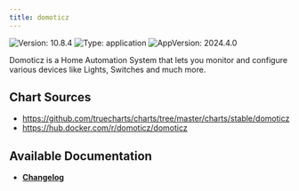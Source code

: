 ```yaml
---
title: domoticz
---
```


![Version: 10.8.4](https://img.shields.io/badge/Version-10.8.4-informational?style=flat-square) ![Type: application](https://img.shields.io/badge/Type-application-informational?style=flat-square) ![AppVersion: 2024.4.0](https://img.shields.io/badge/AppVersion-2024.4.0-informational?style=flat-square)

Domoticz is a Home Automation System that lets you monitor and configure various devices like Lights, Switches and much more.

## Chart Sources

- https://github.com/truecharts/charts/tree/master/charts/stable/domoticz
- https://hub.docker.com/r/domoticz/domoticz

## Available Documentation

- [**Changelog**](./CHANGELOG.md)
